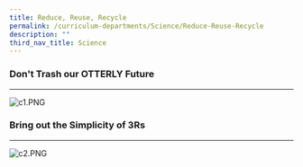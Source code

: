 ```yaml
---
title: Reduce, Reuse, Recycle
permalink: /curriculum-departments/Science/Reduce-Reuse-Recycle
description: ""
third_nav_title: Science
---
```

### Don't Trash our OTTERLY Future
------------------------------

  
![c1.PNG](https://rivervalepri.moe.edu.sg/qql/slot/u143/Curriculum/Departments/Science/c1.PNG)  

### Bring out the Simplicity of 3Rs
-------------------------------

  
![c2.PNG](https://rivervalepri.moe.edu.sg/qql/slot/u143/Curriculum/Departments/Science/c2.PNG)
